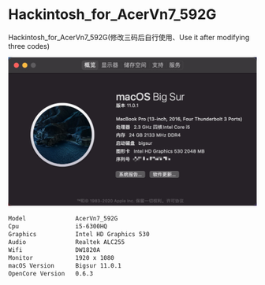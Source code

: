 # Hackintosh_for_AcerVn7_592G
Hackintosh_for_AcerVn7_592G(修改三码后自行使用、Use it after modifying three codes)

![about.png](screenshots/Xnip2020-09-13_17-19-52.png)
```
Model              AcerVn7_592G
Cpu                i5-6300HQ
Graphics           Intel HD Graphics 530
Audio              Realtek ALC255
Wifi               DW1820A
Monitor            1920 x 1080
macOS Version      Bigsur 11.0.1
OpenCore Version   0.6.3
```